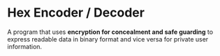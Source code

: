 # Hex Encoder / Decoder
A program that uses **encryption for concealment and safe guarding** to express readable data in binary format and vice versa for private user information.
